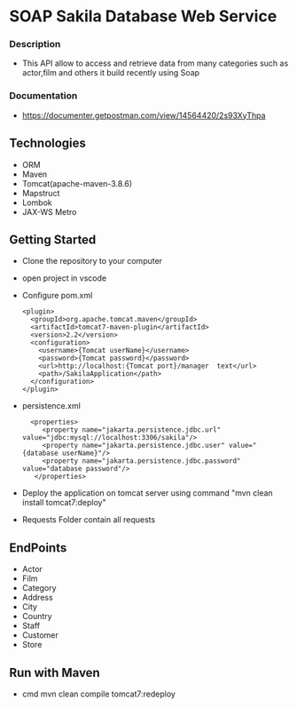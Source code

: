 

# SOAP Sakila Database Web Service

### Description
- This API allow  to access and retrieve data from many categories such as actor,film and others
it build recently using Soap



### Documentation 
- https://documenter.getpostman.com/view/14564420/2s93XyThpa


##  Technologies
- ORM
- Maven
- Tomcat(apache-maven-3.8.6)
- Mapstruct
- Lombok
- JAX-WS Metro


## Getting Started
- Clone the repository to your computer
- open project in vscode
- Configure pom.xml

      <plugin>
        <groupId>org.apache.tomcat.maven</groupId>
        <artifactId>tomcat7-maven-plugin</artifactId>
        <version>2.2</version>
        <configuration>
          <username>{Tomcat userName}</username>
          <password>{Tomcat password}</password>
          <url>http://localhost:{Tomcat port}/manager  text</url>
          <path>/SakilaApplication</path>
        </configuration>
      </plugin>
 - persistence.xml
 
         <properties>
            <property name="jakarta.persistence.jdbc.url" value="jdbc:mysql://localhost:3306/sakila"/>
            <property name="jakarta.persistence.jdbc.user" value="{database userName}"/>
            <property name="jakarta.persistence.jdbc.password" value="database password"/>
          </properties>

- Deploy the application on tomcat server using command "mvn clean install tomcat7:deploy"
- Requests Folder contain all requests

##  EndPoints
 - Actor
 - Film
 - Category
 - Address
 - City
 - Country
 - Staff
 - Customer
 - Store

## Run with Maven

- cmd 
 mvn clean compile tomcat7:redeploy








